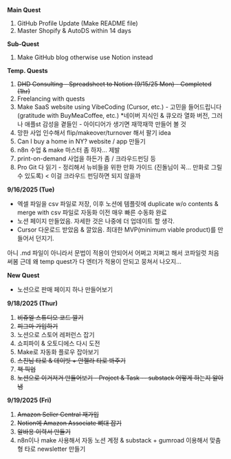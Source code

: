 **Main Quest**
1. GitHub Profile Update (Make README file)
2. Master Shopify & AutoDS within 14 days

**Sub-Quest**
1. Make GitHub blog otherwise use Notion instead


**Temp. Quests**
1. ~~DHD Consulting - Spreadsheet to Notion (9/15/25 Mon) - Completed (1hr)~~
2. Freelancing with quests
3. Make SaaS website using VibeCoding (Cursor, etc.) - 고민을 들어드립니다 (gratitude with BuyMeaCoffee, etc.)
*네이버 지식인 & 큐오라 열화 버전, 그러나 애플st 감성을 곁들인 - 아이디어가 생기면 재깍재깍 만들어 볼 것
4. 망한 사업 인수해서 flip/makeover/turnover 해서 팔기 idea
5. Can I buy a home in NY? website / app 만들기
6. n8n 수업 & make 마스터 좀 하자... 제발
7. print-on-demand 사업을 하든가 좀 / 크라우드펀딩 등
8. Pro Git 다 읽기 - 정리해서 뉴비들을 위한 만화 가이드 (진돌님이 꼭... 만화로 그릴 수 있도록) < 이걸 크라우드 펀딩하면 되지 않을까


**9/16/2025 (Tue)**
- 엑셀 파일을 csv 파일로 저장, 이후 노션에 템플릿에 duplicate w/o contents & merge with csv 파일로 자동화 이전 매우 빠른 수동화 완료
- 노션 페이지 만들었음. 자세한 것은 나중에 더 업데이트 할 생각.
- Cursor 다운로드 받았음 & 깔았음. 최대한 MVP(minimum viable product)를 만들어서 던지기.

아니 .md 파일이 아니라서 문법이 적용이 안되어서 어쩌고 저쩌고 해서 코파일럿 처음 써봄
근데 왜 temp quest가 다 엔터가 적용이 안되고 뭉쳐서 나오지...

**New Quest**
- 노션으로 판매 페이지 하나 만들어보기


**9/18/2025 (Thur)**
1. ~~비쥬얼 스튜디오 코드 깔기~~
2. ~~피그마 가입하기~~
3. 노션으로 스토어 레퍼런스 잡기
4. 쇼피파이 & 오토디에스 다시 도전
5. Make로 자동화 플로우 잡아보기
6. ~~스친님 타로 & 데이빗 + 안젤라 타로 봐주기~~
7. ~~책 픽업~~
8. ~~노션으로 이거저거 만들어보기 - Project & Task -- substack 어떻게 하는지 알아냄~~

**9/19/2025 (Fri)**
1. ~~Amazon Seller Central 재가입~~
2. ~~Notion에 Amazon Associate 뼈대 잡기~~
3. ~~알바용 이력서 만들기~~
4. n8n이나 make 사용해서 자동 노션 계정 & substack + gumroad 이용해서 맞춤형 타로 newsletter 만들기
